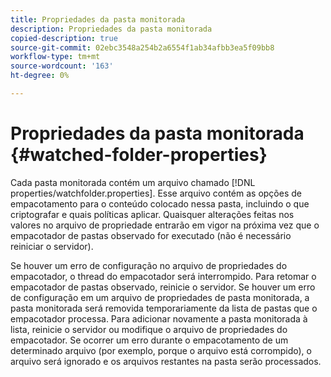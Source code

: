 ```yaml
---
title: Propriedades da pasta monitorada
description: Propriedades da pasta monitorada
copied-description: true
source-git-commit: 02ebc3548a254b2a6554f1ab34afbb3ea5f09bb8
workflow-type: tm+mt
source-wordcount: '163'
ht-degree: 0%

---
```


# Propriedades da pasta monitorada {#watched-folder-properties}

Cada pasta monitorada contém um arquivo chamado [!DNL properties/watchfolder.properties]. Esse arquivo contém as opções de empacotamento para o conteúdo colocado nessa pasta, incluindo o que criptografar e quais políticas aplicar. Quaisquer alterações feitas nos valores no arquivo de propriedade entrarão em vigor na próxima vez que o empacotador de pastas observado for executado (não é necessário reiniciar o servidor).

Se houver um erro de configuração no arquivo de propriedades do empacotador, o thread do empacotador será interrompido. Para retomar o empacotador de pastas observado, reinicie o servidor. Se houver um erro de configuração em um arquivo de propriedades de pasta monitorada, a pasta monitorada será removida temporariamente da lista de pastas que o empacotador processa. Para adicionar novamente a pasta monitorada à lista, reinicie o servidor ou modifique o arquivo de propriedades do empacotador. Se ocorrer um erro durante o empacotamento de um determinado arquivo (por exemplo, porque o arquivo está corrompido), o arquivo será ignorado e os arquivos restantes na pasta serão processados.

